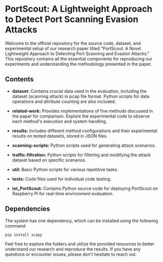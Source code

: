 # PortScout: A Lightweight Approach to Detect Port Scanning Evasion Attacks

Welcome to the official repository for the source code, dataset, and experimental setup of our research paper titled "PortScout: A Novel Lightweight Approach to Detecting Port Scanning and Evasion Attacks." This repository contains all the essential components for reproducing our experiments and understanding the methodology presented in the paper.

## Contents

- **dataset:** Contains crucial data used in the evaluation, including the dataset (scanning attack) in pcap file format. Python scripts for data operations and attribute counting are also included.

- **related-work:** Provides implementations of five methods discussed in the paper for comparison. Explore the experimental code to observe each method's execution and system handling.

- **results:** Includes different method configurations and their experimental results on tested datasets, stored in JSON files.

- **scanning-scripts:** Python scripts used for generating attack scenarios.

- **traffic-filtration:** Python scripts for filtering and modifying the attack dataset based on specific scenarios.

- **util:** Basic Python scripts for various repetitive tasks.

- **tests:** Code files used for individual code testing.

- **iot_PortScout:** Contains Python source code for deploying PortScout on Raspberry Pi for real-time environment evaluation.

## Dependencies

The system has one dependency, which can be installed using the following command:

```bash
pip install scapy
````

Feel free to explore the folders and utilize the provided resources to better understand our research and reproduce the results. If you have any questions or encounter issues, please don't hesitate to reach out.
